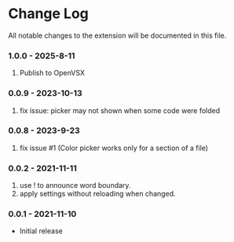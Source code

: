# Change Log

All notable changes to the extension will be documented in this file.

### 1.0.0 - 2025-8-11

1. Publish to OpenVSX

### 0.0.9 - 2023-10-13

1. fix issue: picker may not shown when some code were folded

### 0.0.8 - 2023-9-23

1. fix issue #1 (Color picker works only for a section of a file)

### 0.0.2 - 2021-11-11

1. use ! to announce word boundary.
2. apply settings without reloading when changed.

### 0.0.1 - 2021-11-10

- Initial release
